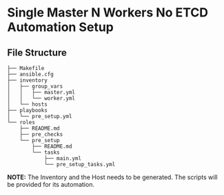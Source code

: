 # Single Master N Workers No ETCD Automation Setup

## File Structure

```
├── Makefile
├── ansible.cfg
├── inventory
│   ├── group_vars
│   │   ├── master.yml
│   │   └── worker.yml
│   └── hosts
├── playbooks
│   └── pre_setup.yml
└── roles
    ├── README.md
    ├── pre_checks
    └── pre_setup
        ├── README.md
        └── tasks
            ├── main.yml
            └── pre_setup_tasks.yml
```

__NOTE:__ The Inventory and the Host needs to be generated. The scripts will be provided for its automation. 
